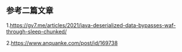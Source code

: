 ## 参考二篇文章
1.https://gv7.me/articles/2021/java-deserialized-data-bypasses-waf-through-sleep-chunked/

2.https://www.anquanke.com/post/id/169738
